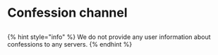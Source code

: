 # Confession channel

## 

{% hint style="info" %}
 We do not provide any user information about confessions to any servers.
{% endhint %}



